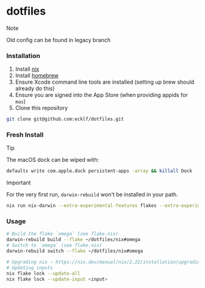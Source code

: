 # dotfiles

> [!NOTE]  
> Old config can be found in legacy branch

### Installation

1. Install [nix](https://nixos.org/download)
2. Install [homebrew](https://brew.sh)
3. Ensure Xcode command line tools are installed (setting up brew should already do this)
4. Ensure you are signed into the App Store (when providing appids for `mas`)
5. Clone this repository

```sh
git clone git@github.com:ecklf/dotfiles.git
```

### Fresh Install

> [!TIP]
> The macOS dock can be wiped with:
> ```sh
> defaults write com.apple.dock persistent-apps -array && killall Dock
> ```

> [!IMPORTANT]  
> For the very first run, `darwin-rebuild` won't be installed in your path.
> ```sh
> nix run nix-darwin --extra-experimental-features flakes --extra-experimental-features nix-command -- switch --flake ~/dotfiles/nix#omega
> ```

### Usage

```sh
# Build the flake `omega` (see flake.nix)
darwin-rebuild build --flake ~/dotfiles/nix#omega
# Switch to `omega` (see flake.nix)
darwin-rebuild switch --flake ~/dotfiles/nix#omega
```

```sh
# Upgrading nix — https://nix.dev/manual/nix/2.22/installation/upgrading
# Updating inputs
nix flake lock --update-all
nix flake lock --update-input <input>
```
